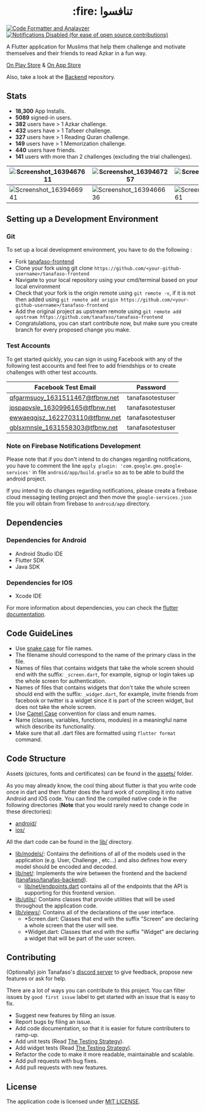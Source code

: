 <h1 align="center">:fire: تنافسوا</h1>

[![Code Formatter and Analayzer](https://github.com/tanafaso/tanafaso-frontend/actions/workflows/Code%20Formatter%20and%20Analayzer.yml/badge.svg)](https://github.com/tanafaso/tanafaso-frontend/actions/workflows/Code%20Formatter%20and%20Analayzer.yml)
[![Notifications Disabled (for ease of open source contributions)](https://github.com/tanafaso/tanafaso-frontend/actions/workflows/Notifications%20Disabled%20Check.yml/badge.svg)](https://github.com/tanafaso/tanafaso-frontend/actions/workflows/Notifications%20Disabled%20Check.yml)

A Flutter application for Muslims that help them challenge and motivate themselves and their friends to read Azkar in a fun way.

[On Play Store](https://play.google.com/store/apps/details?id=com.tanafaso.azkar) & [On App Store](https://apps.apple.com/us/app/تنافسوا/id1564309117?platform=iphone)

Also, take a look at the [Backend](https://github.com/tanafaso/tanafaso-backend) repository.

## Stats
- **18,300** App Installs.
- **5089** signed-in users.
- **382** users have > 1 Azkar challenge.
- **432** users have > 1 Tafseer challenge.
- **327** users have > 1 Reading Quran challenge.
- **149** users have > 1 Memorization challenge.
- **440** users have friends.
- **141** users with more than 2 challenges (excluding the trial challenges).

| ![Screenshot_1639467611](https://user-images.githubusercontent.com/13997703/146137503-39447315-5f58-48f6-8e95-1e742f7a570e.png) | ![Screenshot_1639467257](https://user-images.githubusercontent.com/13997703/146137488-7f9c214f-859b-4eb3-90f2-9f688b02f7e2.png) | ![Screenshot_1639467166](https://user-images.githubusercontent.com/13997703/146137484-6a62dbde-70ca-4821-9e58-8268fbdfca73.png) |
|-|-|-|
| ![Screenshot_1639466941](https://user-images.githubusercontent.com/13997703/146137475-81d5589f-817b-46bd-9e01-42474394e4b9.png) | ![Screenshot_1639466636](https://user-images.githubusercontent.com/13997703/146137449-e061292a-4a03-4b92-abee-2c21ef164c48.png) | ![Screenshot_1639466561](https://user-images.githubusercontent.com/13997703/146137438-40b870e6-610a-4ae1-a2c5-2774ff863aef.png) |

## Setting up a Development Environment
 ### Git
  To set up a local development environment, you have to do the following :
  - Fork [tanafaso-frontend](https://github.com/tanafaso/tanafaso-frontend)
  - Clone your fork using git clone `https://github.com/<your-github-username>/tanafaso-frontend`
  - Navigate to your local repository using your cmd/terminal based on your local environment
  - Check that your fork is the origin remote using `git remote -v`, if it is not then added using `git remote add origin https://github.com/<your-github-username>/tanafaso-frontend`
  - Add the original project as upstream remote using `git remote add upstream https://github.com/tanafaso/tanafaso-frontend`
  - Congratulations, you can start contribute now, but make sure you create branch for every proposed change you make.
 ### Test Accounts
 To get started quickly, you can sign in using Facebook with any of the following test accounts and feel free to add friendships or to create challenges with other test accounts.

Facebook Test Email | Password
--- | ---
qfgarmsuoy_1631511467@tfbnw.net | tanafasotestuser
jpspapvsle_1630996165@tfbnw.net | tanafasotestuser
ewwaeqgjsz_1622703110@tfbnw.net | tanafasotestuser
gblsxmnsle_1631558303@tfbnw.net | tanafasotestuser
 
 ### Note on Firebase Notifications Development
 Please note that if you don't intend to do changes regarding notifications, you have to comment the line `apply plugin: 'com.google.gms.google-services'` in file `android/app/build.gradle` so as to be able to build the android project.
 
 If you intend to do changes regarding notifications, please create a firebase cloud messaging testing project and then move the `google-services.json` file you will obtain from firebase to `android/app` directory.

## Dependencies
### Dependencies for Android
- Android Studio IDE
- Flutter SDK
- Java SDK

### Dependencies for IOS
- Xcode IDE

For more information about dependencies, you can check the [flutter documentation](https://flutter.dev/docs/get-started/install).

## Code GuideLines
- Use [snake case](https://www.theserverside.com/definition/Snake-case) for file names.
- The filename should correspond to the name of the primary class in the file.
- Names of files that contains widgets that take the whole screen should end with the suffix: `_screen.dart`, for example, signup or login takes up the whole screen for authentication.
- Names of files that contains widgets that don't take the whole screen should end with the suffix: `_widget.dart`, for example, invite friends from facebook or twitter is a widget since it is part of the screen widget, but does not take the whole screen.
- Use [Camel Case](https://techterms.com/definition/camelcase) convention for class and enum names.
- Name (classes, variables, functions, modules) in a meaningful name which describe its functionality.
- Make sure that all .dart files are formatted using `flutter format` command.

## Code Structure
Assets (pictures, fonts and certificates) can be found in the [assets/](https://github.com/tanafaso/tanafaso-frontend/tree/master/assets) folder.

As you may already know, the cool thing about flutter is that you write code once in dart and
 then flutter does the hard work of compiling it into native Android and iOS code. You can find
  the compiled native code in the following directories (**Note** that you would rarely need to
   change code in these
   directories):
  - [android/](https://github.com/tanafaso/tanafaso-frontend/tree/master/android)
  - [ios/](https://github.com/tanafaso/tanafaso-frontend/tree/master/ios)
  
All the dart code can be found in the [lib/](https://github.com/tanafaso/tanafaso-frontend/tree/master/lib) directory.
- [lib/models/](https://github.com/tanafaso/tanafaso-frontend/tree/master/lib/models
): Contains the definitions of all of the models used in the application (e.g. User, Challenge
, etc...) and also defines how every model should be encoded and decoded.
- [lib/net/](https://github.com/tanafaso/tanafaso-frontend/tree/master/lib/net
): Implements the wire between the frontend and the backend ([tanafaso/tanafas-backend](https://github.com/tanafaso/tanafaso-backend)).
    - [lib/net/endpoints.dart](https://github.com/tanafaso/tanafaso-frontend/blob/master/lib/net/endpoints.dart) contains all of the endpoints that the API is supporting for this
     frontend version.
- [lib/utils/](https://github.com/tanafaso/tanafaso-frontend/tree/master/lib/utils
): Contains classes that provide utilities that will be used throughout the application code.
- [lib/views/](https://github.com/tanafaso/tanafaso-frontend/tree/master/lib/views
): Contains all of the declarations of the user interface.
  - *Screen.dart: Classes that end with the suffix "Screen" are declaring a whole screen that the
   user will see.
  - *Widget.dart: Classes that end with the suffix "Widget" are declaring a widget that will be
   part of the user screen.

## Contributing
(Optionally) join Tanafaso's [discord server](https://discord.gg/jSKsZdJcT5) to give feedback, propose new features or ask for help.

There are a lot of ways you can contribute to this project. You can filter issues by `good first issue` label to get started with an issue that is easy to fix.
- Suggest new features by filing an issue.
- Report bugs by filing an issue.
- Add code documentation, so that it is easier for future contributers to ramp-up.
- Add unit tests (Read [The Testing Strategy](https://github.com/tanafaso/tanafaso-frontend/blob/master/test/README.md)).
- Add widget tests (Read [The Testing Strategy](https://github.com/tanafaso/tanafaso-frontend/blob/master/test/README.md)).
- Refactor the code to make it more readable, maintainable and scalable.
- Add pull requests with bug fixes.
- Add pull requests with new features.

## License
The application code is licensed under [MIT LICENSE](https://github.com/tanafaso/tanafaso-frontend/blob/master/LICENSE.md).
